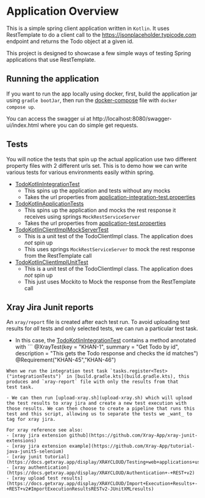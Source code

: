# Application Overview
This is a simple spring client application written in `Kotlin`.
It uses RestTemplate to do a client call to the https://jsonplaceholder.typicode.com endpoint
and returns the Todo object at a given id.

This project is designed to showcase a few simple ways of testing Spring applications that use RestTemplate.

## Running the application
If you want to run the app locally using docker, first, build the application jar using `gradle bootJar`, then
run the [docker-compose](docker-compose.yml) file with `docker compose up`.

You can access the swagger ui at http://localhost:8080/swagger-ui/index.html where you can do simple get requests.

## Tests

You will notice the tests that spin up the actual application use two different property files with 2 different urls set. This is to demo how we can write various tests for various environments easily within spring.

- [TodoKotlinIntegrationTest](src/test/kotlin/com/khanivorous/todokotlin/TodoKotlinIntegrationTest.kt)
  - This spins up the application and tests without any mocks
  - Takes the url properties from [application-integration-test.properties](src/test/resources/application-integration-test.properties)
- [TodoKotlinApplicationTests](src/test/kotlin/com/khanivorous/todokotlin/TodoKotlinApplicationTests.kt)
  - This spins up the application and mocks the rest response it receives using springs `MockRestServiceServer` 
  - Takes the url properties from [application-test.properties](src/test/resources/application-test.properties)
- [TodoKotlinClientImplMockServerTest](src/test/kotlin/com/khanivorous/todokotlin/TodoKotlinClientImplMockServerTest.kt)
  - This is a unit test of the TodoClientImpl class. The application does _not_ spin up
  - This uses springs `MockRestServiceServer` to mock the rest response from the RestTemplate call
- [TodoKotlinClientImplUnitTest](src/test/kotlin/com/khanivorous/todokotlin/TodoKotlinClientImplUnitTest.kt)
  - This is a unit test of the TodoClientImpl class. The application does _not_ spin up
  - This just uses Mockito to Mock the response from the RestTemplate call

## Xray Jira Junit reports

An `xray/report` file is created after each test run. To avoid uploading test results for _all_ tests and only selected tests,
we can run a particular test task. 

- In this case, the [TodoKotlinIntegrationTest](src/test/kotlin/com/khanivorous/todokotlin/TodoKotlinIntegrationTest.kt) contains a method annotated with ```
    @XrayTest(key = "KHAN-1", summary = "Get Todo by id", description = "This gets the Todo response and checks the id matches")
    @Requirement("KHAN-45","KHAN-46")
```
When we run the integration test task `tasks.register<Test>("integrationTests")` in [build.gradle.kts](build.gradle.kts), this produces and `xray-report` file with only the results from that
test task.

- We can then run [upload-xray.sh](upload-xray.sh) which will upload the test results to xray jira and create a new test execution with those results. We can then choose to create a pipeline that runs this test and this script, allowing us to separate the tests we _want_ to tag for xray jira.

For xray reference see also:
- [xray jira extension github](https://github.com/Xray-App/xray-junit-extensions)
- [xray jira extension example](https://github.com/Xray-App/tutorial-java-junit5-selenium)
- [xray junit tutorial](https://docs.getxray.app/display/XRAYCLOUD/Testing+web+applications+using+Selenium+and+JUnit5+in+Java)
- [xray authentication](https://docs.getxray.app/display/XRAYCLOUD/Authentication+-+REST+v2)
- [xray upload test results](https://docs.getxray.app/display/XRAYCLOUD/Import+Execution+Results+-+REST+v2#ImportExecutionResultsRESTv2-JUnitXMLresults)
